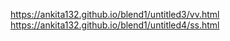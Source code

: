 https://ankita132.github.io/blend1/untitled3/vv.html
https://ankita132.github.io/blend1/untitled4/ss.html
